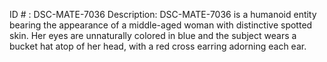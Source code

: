 ID # : DSC-MATE-7036
Description: DSC-MATE-7036 is a humanoid entity bearing the appearance of a middle-aged woman with distinctive spotted skin. Her eyes are unnaturally colored in blue and the subject wears a bucket hat atop of her head, with a red cross earring adorning each ear.